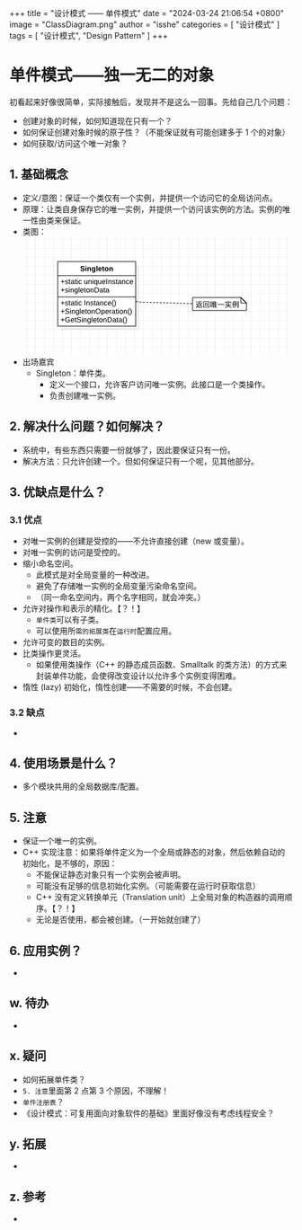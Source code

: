 +++
title = "设计模式 —— 单件模式"
date = "2024-03-24 21:06:54 +0800"
image = "ClassDiagram.png"
author = "isshe"
categories = [ "设计模式" ]
tags = [ "设计模式", "Design Pattern" ]
+++


# 单件模式——独一无二的对象
初看起来好像很简单，实际接触后，发现并不是这么一回事。先给自己几个问题：
* 创建对象的时候，如何知道现在只有一个？
* 如何保证创建对象时候的原子性？（不能保证就有可能创建多于 1 个的对象）
* 如何获取/访问这个唯一对象？

## 1. 基础概念
* 定义/意图：保证一个类仅有一个实例，并提供一个访问它的全局访问点。
* 原理：让类自身保存它的唯一实例，并提供一个访问该实例的方法。实例的唯一性由类来保证。
* 类图：
![类图](classdiagram.png)
* 出场嘉宾
    * Singleton：单件类。
        * 定义一个接口，允许客户访问唯一实例。此接口是一个类操作。
        * 负责创建唯一实例。


## 2. 解决什么问题？如何解决？
* 系统中，有些东西只需要一份就够了，因此要保证只有一份。
* 解决方法：只允许创建一个。但如何保证只有一个呢，见其他部分。

## 3. 优缺点是什么？
### 3.1 优点
* 对唯一实例的创建是受控的——不允许直接创建（new 或变量）。
* 对唯一实例的访问是受控的。
* 缩小命名空间。
    * 此模式是对全局变量的一种改进。
    * 避免了存储唯一实例的全局变量污染命名空间。
    * （同一命名空间内，两个名字相同，就会冲突。）
* 允许对操作和表示的精化。【？！】
    * `单件类`可以有子类。
    * 可以使用所`需的拓展类`在`运行时`配置应用。
* 允许可变的数目的实例。
* 比类操作更灵活。
    * 如果使用类操作（C++ 的静态成员函数、Smalltalk 的类方法）的方式来封装单件功能，会使得改变设计以允许多个实例变得困难。
* 惰性 (lazy) 初始化，惰性创建——不需要的时候，不会创建。

### 3.2 缺点
* 


## 4. 使用场景是什么？
* 多个模块共用的全局数据库/配置。


## 5. 注意
* 保证一个唯一的实例。
* C++ 实现注意：如果将单件定义为一个全局或静态的对象，然后依赖自动的初始化，是不够的，原因：
    * 不能保证静态对象只有一个实例会被声明。
    * 可能没有足够的信息初始化实例。（可能需要在运行时获取信息）
    * C++ 没有定义转换单元（Translation unit）上全局对象的构造器的调用顺序。【？！】
    * 无论是否使用，都会被创建。（一开始就创建了）

## 6. 应用实例？
* 

## w. 待办
* 

## x. 疑问
* 如何拓展单件类？
* `5. 注意`里面第 2 点第 3 个原因，不理解！
* `单件注册表`？
* 《设计模式：可复用面向对象软件的基础》里面好像没有考虑线程安全？

## y. 拓展
* 

## z. 参考
* 

